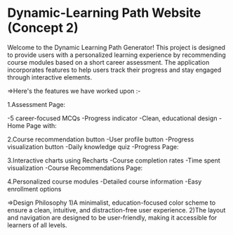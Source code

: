 # Dynamic-Learning Path Website (Concept 2)

Welcome to the Dynamic Learning Path Generator! This project is designed to provide users with a personalized learning experience by recommending course modules based on a short career assessment. The application incorporates features to help users track their progress and stay engaged through interactive elements.

=>Here's the features we have worked upon :- 

1.Assessment Page:

-5 career-focused MCQs
-Progress indicator
-Clean, educational design
-Home Page with:

2.Course recommendation button
-User profile button
-Progress visualization button
-Daily knowledge quiz
-Progress Page:

3.Interactive charts using Recharts
-Course completion rates
-Time spent visualization
-Course Recommendations Page:

4.Personalized course modules
-Detailed course information
-Easy enrollment options

=>Design Philosophy
1)A minimalist, education-focused color scheme to ensure a clean, intuitive, and distraction-free user experience.
2)The layout and navigation are designed to be user-friendly, making it accessible for learners of all levels.
